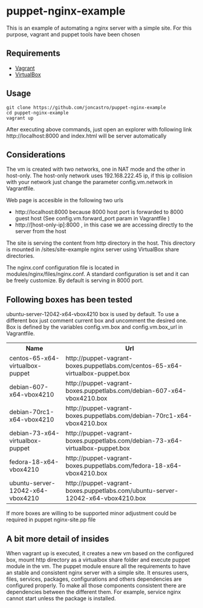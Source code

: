 puppet-nginx-example
====================

This is an example of automating a nginx server with a simple site. For this purpose, vagrant and puppet tools have been chosen

## Requirements

- [Vagrant](http://downloads.vagrantup.com/)
- [VirtualBox](https://www.virtualbox.org/wiki/Downloads)

## Usage

```
git clone https://github.com/joncastro/puppet-nginx-example
cd puppet-nginx-example
vagrant up
```
After executing above commands, just open an explorer with following link http://localhost:8000 and index.html will be server automatically

## Considerations

The vm is created with two networks, one in NAT mode and the other in host-only. The host-only network uses 192.168.222.45 ip, if this ip collision with your network just change the parameter config.vm.network in Vagrantfile.

Web page is accesible in the following two urls

-  http://localhost:8000  because 8000 host port is forwarded to 8000 guest host (See config.vm.forward_port param in Vagrantfile )
-  http://[host-only-ip]:8000  , in this case we are accessing directly to the server from the host

The site is serving the content from http directory in the host. This directory is mounted in /sites/site-example nginx server using VirtualBox share directories.

The nginx.conf configuration file is located in modules/nginx/files/nginx.conf. A standard configuration is set and it can be freely customize. By default is serving in 8000 port.

## Following boxes has been tested

ubuntu-server-12042-x64-vbox4210 box is used by default. To use a different box just comment current box and uncomment the desired one. Box is defined by the variables config.vm.box and config.vm.box_url in Vagrantfile.

<table>
<tr><th>Name</th><th>Url</th></tr>
<tr><td>centos-65-x64-virtualbox-puppet</td><td>http://puppet-vagrant-boxes.puppetlabs.com/centos-65-x64-virtualbox-puppet.box</td></tr>
<tr><td>debian-607-x64-vbox4210</td><td>http://puppet-vagrant-boxes.puppetlabs.com/debian-607-x64-vbox4210.box</td></tr>
<tr><td>debian-70rc1-x64-vbox4210</td><td>http://puppet-vagrant-boxes.puppetlabs.com/debian-70rc1-x64-vbox4210.box</td></tr>
<tr><td>debian-73-x64-virtualbox-puppet</td><td>http://puppet-vagrant-boxes.puppetlabs.com/debian-73-x64-virtualbox-puppet.box</td></tr>
<tr><td>fedora-18-x64-vbox4210</td><td>http://puppet-vagrant-boxes.puppetlabs.com/fedora-18-x64-vbox4210.box</td></tr>
<tr><td>ubuntu-server-12042-x64-vbox4210</td><td>http://puppet-vagrant-boxes.puppetlabs.com/ubuntu-server-12042-x64-vbox4210.box</td></tr>
</table>

If more boxes are willing to be supported minor adjustment could be required in puppet nginx-site.pp file

## A bit more detail of insides

When vagrant up is executed, it creates a new vm based on the configured box, mount http directory as a virtualbox share folder and execute puppet module in the vm. The puppet module ensure all the requirements to have an stable and consistent nginx server with a simple site. It ensures users, files, services, packages, configurations and others dependencies are configured properly. To make all those components consistent there are dependencies between the different them. For example, service nginx cannot start unless the package is installed.
